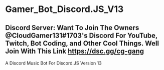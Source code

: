 # Gamer_Bot_Discord.JS_V13
Discord Server:
**__Want To Join The Owners @CloudGamer131#1703's Discord For YouTube, Twitch, Bot Coding, and Other Cool Things. Well Join With This Link__**
https://dsc.gg/cg-gang
--------------------------------------------
A Discord Music Bot For Discord.JS Version 13
